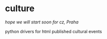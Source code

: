 culture
=======

*hope we will start soon for cz, Praha*

python drivers for html published cultural events
